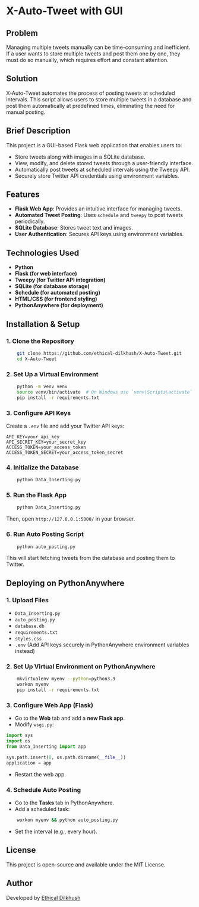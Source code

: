 # X-Auto-Tweet with GUI

## Problem
Managing multiple tweets manually can be time-consuming and inefficient. If a user wants to store multiple tweets and post them one by one, they must do so manually, which requires effort and constant attention.

## Solution
X-Auto-Tweet automates the process of posting tweets at scheduled intervals. This script allows users to store multiple tweets in a database and post them automatically at predefined times, eliminating the need for manual posting.

## Brief Description
This project is a GUI-based Flask web application that enables users to:
- Store tweets along with images in a SQLite database.
- View, modify, and delete stored tweets through a user-friendly interface.
- Automatically post tweets at scheduled intervals using the Tweepy API.
- Securely store Twitter API credentials using environment variables.

## Features
- **Flask Web App**: Provides an intuitive interface for managing tweets.
- **Automated Tweet Posting**: Uses `schedule` and `tweepy` to post tweets periodically.
- **SQLite Database**: Stores tweet text and images.
- **User Authentication**: Secures API keys using environment variables.

## Technologies Used
- **Python**
- **Flask (for web interface)**
- **Tweepy (for Twitter API integration)**
- **SQLite (for database storage)**
- **Schedule (for automated posting)**
- **HTML/CSS (for frontend styling)**
- **PythonAnywhere (for deployment)**

## Installation & Setup

### 1. Clone the Repository
```bash
    git clone https://github.com/ethical-dilkhush/X-Auto-Tweet.git
    cd X-Auto-Tweet
```

### 2. Set Up a Virtual Environment
```bash
    python -m venv venv
    source venv/bin/activate  # On Windows use `venv\Scripts\activate`
    pip install -r requirements.txt
```

### 3. Configure API Keys
Create a `.env` file and add your Twitter API keys:
```
API_KEY=your_api_key
API_SECRET_KEY=your_secret_key
ACCESS_TOKEN=your_access_token
ACCESS_TOKEN_SECRET=your_access_token_secret
```

### 4. Initialize the Database
```bash
    python Data_Inserting.py
```

### 5. Run the Flask App
```bash
    python Data_Inserting.py
```
Then, open `http://127.0.0.1:5000/` in your browser.

### 6. Run Auto Posting Script
```bash
    python auto_posting.py
```
This will start fetching tweets from the database and posting them to Twitter.

## Deploying on PythonAnywhere

### 1. Upload Files
- `Data_Inserting.py`
- `auto_posting.py`
- `database.db`
- `requirements.txt`
- `styles.css`
- `.env` (Add API keys securely in PythonAnywhere environment variables instead)

### 2. Set Up Virtual Environment on PythonAnywhere
```bash
    mkvirtualenv myenv --python=python3.9
    workon myenv
    pip install -r requirements.txt
```

### 3. Configure Web App (Flask)
- Go to the **Web** tab and add a **new Flask app**.
- Modify `wsgi.py`:
```python
import sys
import os
from Data_Inserting import app

sys.path.insert(0, os.path.dirname(__file__))
application = app
```
- Restart the web app.

### 4. Schedule Auto Posting
- Go to the **Tasks** tab in PythonAnywhere.
- Add a scheduled task:
```bash
    workon myenv && python auto_posting.py
```
- Set the interval (e.g., every hour).

## License
This project is open-source and available under the MIT License.

## Author
Developed by [Ethical Dilkhush](https://github.com/ethical-dilkhush)

